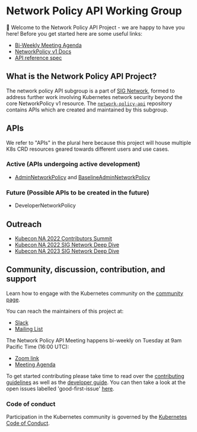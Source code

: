# Network Policy API Working Group
 👋 Welcome to the Network Policy API Project - we are happy to have you here! Before you get started here are some useful links:

- [Bi-Weekly Meeting Agenda](https://docs.google.com/document/d/1AtWQy2fNa4qXRag9cCp5_HsefD7bxKe3ea2RPn8jnSs/edit#heading=h.ajvcztp6cza)
- [NetworkPolicy v1 Docs](https://kubernetes.io/docs/concepts/services-networking/network-policies/)
- [API reference spec](/reference/spec/)

## What is the Network Policy API Project?

The network policy API subgroup is a part of [SIG Network](https://github.com/kubernetes/community/tree/master/sig-network),
formed to address further work involving Kubernetes network security beyond the core NetworkPolicy v1 resource.
The [`network-policy-api`](https://github.com/kubernetes-sigs/network-policy-api/) repository contains APIs which are
created and maintained by this subgroup.

## APIs

We refer to "APIs" in the plural here because this project will house
multiple K8s CRD resources geared towards different users and use cases.

### Active (APIs undergoing active development)

- [AdminNetworkPolicy](api-overview.md#the-adminnetworkpolicy-resource) and [BaselineAdminNetworkPolicy](api-overview.md#the-baselineadminnetworkpolicy-resource)

### Future (Possible APIs to be created in the future)

- DeveloperNetworkPolicy

## Outreach

- [Kubecon NA 2022 Contributors Summit](https://youtu.be/00nVssi2oPA)
- [Kubecon NA 2022 SIG Network Deep Dive](https://www.youtube.com/watch?v=qn9bM5Cwvg0&t=752s)
- [Kubecon NA 2023 SIG Network Deep Dive](https://www.youtube.com/watch?v=0uPEFcWn-_o)

## Community, discussion, contribution, and support
Learn how to engage with the Kubernetes community on the [community page](http://kubernetes.io/community/).

You can reach the maintainers of this project at:

- [Slack](https://kubernetes.slack.com/messages/sig-network-policy-api)
- [Mailing List](https://groups.google.com/forum/#!forum/kubernetes-sig-network)

The Network Policy API Meeting happens bi-weekly on Tuesday at 9am Pacific
Time (16:00 UTC):

* [Zoom link](https://zoom.us/j/96264742248)
* [Meeting Agenda](https://docs.google.com/document/d/1AtWQy2fNa4qXRag9cCp5_HsefD7bxKe3ea2RPn8jnSs/edit#heading=h.ajvcztp6cza)

To get started contributing please take time to read over the [contributing guidelines](https://github.com/kubernetes-sigs/network-policy-api/blob/master/CONTRIBUTING.md) as well as the [developer guide](https://github.com/kubernetes/community/blob/master/contributors/devel/README.md). You can then take a look at the open issues labelled 'good-first-issue' [here](https://github.com/kubernetes-sigs/network-policy-api/issues?q=is%3Aissue+is%3Aopen+label%3A%22good+first+issue%22).

### Code of conduct
Participation in the Kubernetes community is governed by the [Kubernetes Code of Conduct](https://github.com/kubernetes/community/blob/master/code-of-conduct.md).
